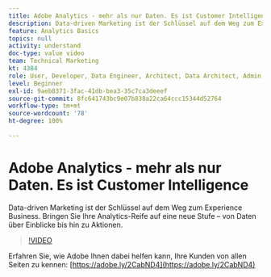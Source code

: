 ```yaml
---
title: Adobe Analytics - mehr als nur Daten. Es ist Customer Intelligence
description: Data-driven Marketing ist der Schlüssel auf dem Weg zum Experience Business. Bringen Sie Ihre Analytics-Reife auf eine neue Stufe – von Daten über Einblicke bis hin zu Aktionen.
feature: Analytics Basics
topics: null
activity: understand
doc-type: value video
team: Technical Marketing
kt: 4384
role: User, Developer, Data Engineer, Architect, Data Architect, Admin, Leader
level: Beginner
exl-id: 9aeb8371-3fac-41db-bea3-35c7ca3deeef
source-git-commit: 8fc641743bc9e07b838a22ca64ccc15344d52764
workflow-type: tm+mt
source-wordcount: '78'
ht-degree: 100%

---
```


# Adobe Analytics - mehr als nur Daten. Es ist Customer Intelligence

Data-driven Marketing ist der Schlüssel auf dem Weg zum Experience Business. Bringen Sie Ihre Analytics-Reife auf eine neue Stufe – von Daten über Einblicke bis hin zu Aktionen.

>[!VIDEO](https://video.tv.adobe.com/v/35467/?quality=12&learn=on&captions=ger)

Erfahren Sie, wie Adobe Ihnen dabei helfen kann, Ihre Kunden von allen Seiten zu kennen: [https://adobe.ly/2CabND4](https://adobe.ly/2CabND4)
